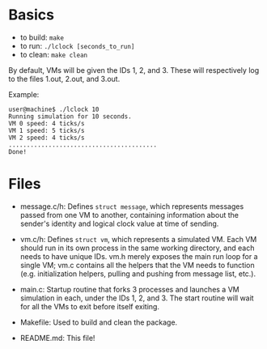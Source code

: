 # Basics

* to build: `make`
* to run: `./lclock [seconds_to_run]`
* to clean: `make clean`

By default, VMs will be given the IDs 1, 2, and 3. 
These will respectively log to the files 1.out, 2.out, and 3.out.

Example:
```
user@machine$ ./lclock 10
Running simulation for 10 seconds.
VM 0 speed: 4 ticks/s
VM 1 speed: 5 ticks/s
VM 2 speed: 4 ticks/s
.........................................
Done!
```

# Files

* message.c/h: Defines `struct message`, which represents messages passed from one VM to another, containing information about the sender's identity and logical clock value at time of sending.

* vm.c/h: Defines `struct vm`, which represents a simulated VM. Each VM should run in its own process in the same working directory, and each needs to have unique IDs. vm.h merely exposes the main run loop for a single VM; vm.c contains all the helpers that the VM needs to function (e.g. initialization helpers, pulling and pushing from message list, etc.).

* main.c: Startup routine that forks 3 processes and launches a VM simulation in each, under the IDs 1, 2, and 3. The start routine will wait for all the VMs to exit before itself exiting.

* Makefile: Used to build and clean the package.

* README.md: This file!